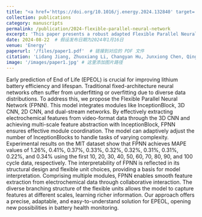 ```yaml
---
title: "<a href='https://doi.org/10.1016/j.energy.2024.132840' target='_blank'>A Robust Adapted Flexible Parallel Neural Network Architecture for Early Prediction of Lithium Battery Lifespan</a>"
collection: publications
category: manuscripts
permalink: /publication/2024-flexible-parallel-neural-network
excerpt: 'This paper presents a robust adapted Flexible Parallel Neural Network (FPNN) architecture for the early prediction of lithium battery lifespan, demonstrating superior predictive performance on the MIT dataset.'
date: 2024-08-22  # 假设发布日期为2024年1月16日
venue: 'Energy'
paperurl: '/files/paper1.pdf'  # 链接到对应的 PDF 文件
citation: 'Lidang Jiang, Zhuoxiang Li, Changyan Hu, Junxiong Chen, Qingsong Huang, Ge He. "A Robust Adapted Flexible Parallel Neural Network Architecture for Early Prediction of Lithium Battery Lifespan." <i>Energy</i>, 308:132840, 2024.'
image: '/images/paper1.jpg' # 这里添加图片路径
---
```


<!-- <img src="/images/paper1.jpg" alt="Paper Image" style="width: 10%;"> -->

Early prediction of End of Life (EPEOL) is crucial for improving lithium battery efficiency and lifespan. Traditional fixed-architecture neural networks often suffer from underfitting or overfitting due to diverse data distributions. To address this, we propose the Flexible Parallel Neural Network (FPNN). This model integrates modules like InceptionBlock, 3D CNN, 2D CNN, and dual-stream networks. By effectively extracting electrochemical features from video-format data through the 3D CNN and achieving multi-scale feature abstraction with InceptionBlock, FPNN ensures effective module coordination. The model can adaptively adjust the number of InceptionBlocks to handle tasks of varying complexity. Experimental results on the MIT dataset show that FPNN achieves MAPE values of 1.26%, 0.41%, 0.37%, 0.33%, 0.32%, 0.32%, 0.31%, 0.31%, 0.22%, and 0.34% using the first 10, 20, 30, 40, 50, 60, 70, 80, 90, and 100 cycle data, respectively. The interpretability of FPNN is reflected in its structural design and flexible unit choices, providing a basis for model interpretation. Comprising multiple modules, FPNN enables smooth feature extraction from electrochemical data through collaborative interaction. The diverse branching structure of the flexible units allows the model to capture features at different scales, learning richer information. Our approach offers a precise, adaptable, and easy-to-understand solution for EPEOL, opening new possibilities in battery health monitoring.
